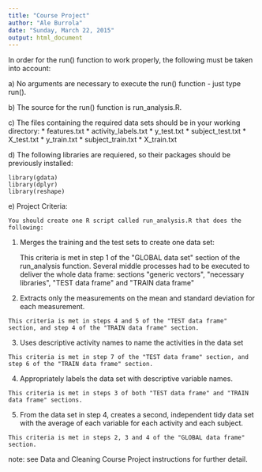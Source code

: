 ```yaml
---
title: "Course Project"
author: "Ale Burrola"
date: "Sunday, March 22, 2015"
output: html_document
---
```


In order for the run() function to work properly, the following must be taken into account:

a) No arguments are necessary to execute the run() function - just type run().

b) The source for the run() function is run_analysis.R.

c) The files containing the required data sets should be in your working directory:
    * features.txt
    * activity_labels.txt
    * y_test.txt
    * subject_test.txt
    * X_test.txt
    * y_train.txt
    * subject_train.txt
    * X_train.txt
    
d) The following libraries are requiered, so their packages should be previously installed:
  
```{r}
library(gdata)
library(dplyr)
library(reshape)
```

e) Project Criteria:

    You should create one R script called run_analysis.R that does the following:

  1. Merges the training and the test sets to create one data set:
    
      This criteria is met in step 1 of the "GLOBAL data set" section of the run_analysis function. 
      Several middle processes had to be executed to deliver the whole data frame: sections "generic vectors", "necessary libraries", "TEST data frame" and "TRAIN data frame"

  2. Extracts only the measurements on the mean and standard deviation for each measurement.

    This criteria is met in steps 4 and 5 of the "TEST data frame" section, and step 4 of the "TRAIN data frame" section.

  3. Uses descriptive activity names to name the activities in the data set

    This criteria is met in step 7 of the "TEST data frame" section, and step 6 of the "TRAIN data frame" section.

  4. Appropriately labels the data set with descriptive variable names. 

    This criteria is met in steps 3 of both "TEST data frame" and "TRAIN data frame" sections.

  5. From the data set in step 4, creates a second, independent tidy data set with the average of each variable for each activity and each subject.

    This criteria is met in steps 2, 3 and 4 of the "GLOBAL data frame" section.
    

note: see Data and Cleaning Course Project instructions for further detail.